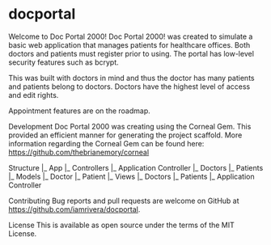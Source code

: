 
# docportal

Welcome to Doc Portal 2000! 
Doc Portal 2000! was created to simulate a basic web application that manages patients for healthcare offices. Both doctors and patients must register prior to using. The portal has low-level security features such as bcrypt. 

This was built with doctors in mind and thus the doctor has many patients and patients belong to doctors. Doctors have the highest level of access and edit rights. 

Appointment features are on the roadmap. 

Development
Doc Portal 2000 was creating using the Corneal Gem. This provided an efficient manner for generating the project scaffold. More information regarding the Corneal Gem can be found here: https://github.com/thebrianemory/corneal 

Structure 
|_ App
   |_ Controllers 
      |_ Application Controller 
      |_ Doctors
      |_ Patients
   |_ Models
      |_ Doctor
      |_ Patient
   |_ Views
      |_ Doctors
      |_ Patients 
      |_ Application Controller 

Contributing
Bug reports and pull requests are welcome on GitHub at https://github.com/iamrivera/docportal.

License
This is available as open source under the terms of the MIT License.

